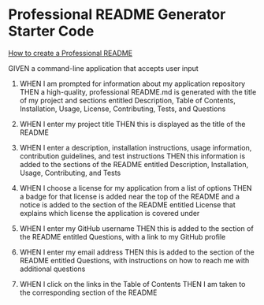 # Professional README Generator Starter Code

[How to create a Professional README](./readme-guide.md)

GIVEN a command-line application that accepts user input

1. WHEN I am prompted for information about my application repository
THEN a high-quality, professional README.md is generated with the title of my project and sections entitled Description, Table of Contents, Installation, Usage, License, Contributing, Tests, and Questions

2. WHEN I enter my project title
THEN this is displayed as the title of the README

3. WHEN I enter a description, installation instructions, usage information, contribution guidelines, and test instructions
THEN this information is added to the sections of the README entitled Description, Installation, Usage, Contributing, and Tests

4. WHEN I choose a license for my application from a list of options
THEN a badge for that license is added near the top of the README and a notice is added to the section of the README entitled License that explains which license the application is covered under

5. WHEN I enter my GitHub username
THEN this is added to the section of the README entitled Questions, with a link to my GitHub profile

6. WHEN I enter my email address
THEN this is added to the section of the README entitled Questions, with instructions on how to reach me with additional questions

7. WHEN I click on the links in the Table of Contents
THEN I am taken to the corresponding section of the README